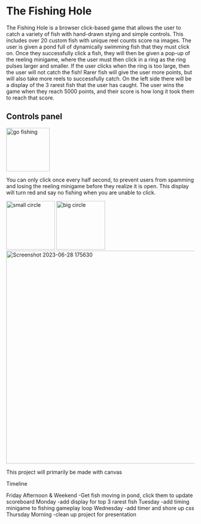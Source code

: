 # The Fishing Hole

The Fishing Hole is a browser click-based game that allows the user to catch a variety of fish with hand-drawn stying and simple controls. This includes over 20 custom fish with unique reel counts score na images.
The user is given a pond full of dynamically swimming fish that they must click on. Once they successfully click a fish, they will then be given a pop-up of the reeling minigame, where the user must then click in a ring as the ring pulses larger and smaller. If the user clicks when the ring is too large, then the user will not catch the fish! Rarer fish will give the user more points, but will also take more reels to successfully catch. On the left side there will be a display of the 3 rarest fish that the user has caught. The user wins the game when they reach 5000 points, and their score is how long it took them to reach that score. 

## Controls panel 
<img width="116" alt="go fishing" src="https://github.com/JasonStaubach/Fishing-game/assets/33754025/654692f0-2d71-452d-bb73-8ce6f40b74bb">

You can only click once every half second, to prevent users from spamming and losing the reeling minigame before they realize it is open. This display will turn red and say no fishing when you are unable to click.

<img width="130" alt="small circle" src="https://github.com/JasonStaubach/Fishing-game/assets/33754025/f3771252-db8b-4eef-8510-803b98d2dbbc">
<img width="130" alt="big circle" src="https://github.com/JasonStaubach/Fishing-game/assets/33754025/ea1f21e3-80f1-42f4-aeb0-f14a7739ee03">




<img width="568" alt="Screenshot 2023-06-28 175630" src="https://github.com/JasonStaubach/Fishing-game/assets/33754025/b3cf8df4-d186-4bec-b02d-7e194e5b77cc">

This project will primarily be made with canvas

Timeline

Friday Afternoon & Weekend
  -Get fish moving in pond, click them to update scoreboard
Monday
  -add display for top 3 rarest fish
Tuesday
  -add timing minigame to fishing gameplay loop
Wednesday
  -add timer and shore up css
Thursday Morning
  -clean up project for presentation
